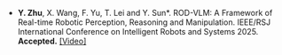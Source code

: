 - <strong>Y. Zhu</strong>, X. Wang, F. Yu, T. Lei and Y. Sun*. ROD-VLM: A Framework of Real-time Robotic Perception, Reasoning and Manipulation. IEEE/RSJ International Conference on Intelligent Robots and Systems 2025. <strong>Accepted.</strong> [[Video]](https://youtu.be/36Ozb9aWewM)

<!--- <strong>Y. Zhu</strong>, Y. Sun*, X. Wang, F. Yu, J. Kuang and J. Huang. Object-Oriented Imitation Learning: A Novel Framework for Robotic Skill Learning Only Based on a Single Demonstration.<strong>Under review. IEEE
TransactionsonIndustrialInformatics. </strong> [[Video]](https://youtu.be/RSRliiv8xic) -->
